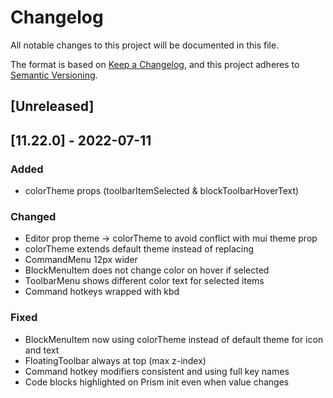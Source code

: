 # Changelog
All notable changes to this project will be documented in this file.

The format is based on [Keep a Changelog](https://keepachangelog.com/en/1.0.0/),
and this project adheres to [Semantic Versioning](https://semver.org/spec/v2.0.0.html).

## [Unreleased]

## [11.22.0] - 2022-07-11
### Added
- colorTheme props (toolbarItemSelected & blockToolbarHoverText)

### Changed
- Editor prop theme -> colorTheme to avoid conflict with mui theme prop
- colorTheme extends default theme instead of replacing
- CommandMenu 12px wider
- BlockMenuItem does not change color on hover if selected
- ToolbarMenu shows different color text for selected items
- Command hotkeys wrapped with kbd

### Fixed
- BlockMenuItem now using colorTheme instead of default theme for icon and text
- FloatingToolbar always at top (max z-index)
- Command hotkey modifiers consistent and using full key names
- Code blocks highlighted on Prism init even when value changes